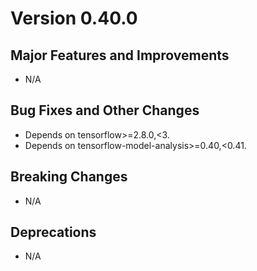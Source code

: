 # Version 0.40.0

## Major Features and Improvements

*   N/A

## Bug Fixes and Other Changes

*   Depends on tensorflow>=2.8.0,<3.
*   Depends on tensorflow-model-analysis>=0.40,<0.41.

## Breaking Changes

*   N/A

## Deprecations

*   N/A